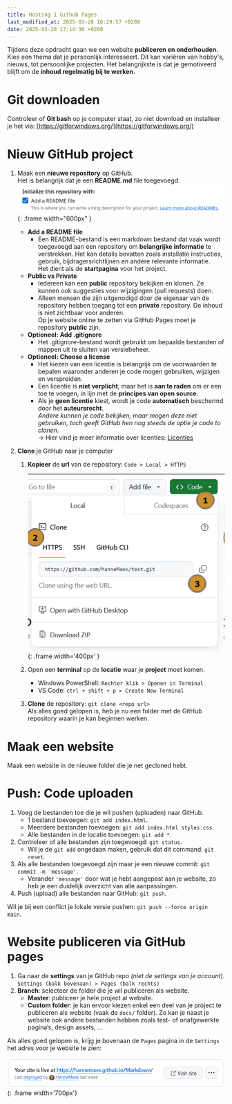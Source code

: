 ```yaml
---
title: Hosting 1 Github Pages
last_modified_at: 2025-03-28 16:29:57 +0200
date: 2025-03-20 17:14:30 +0200
---
```


Tijdens deze opdracht gaan we een website **publiceren en onderhouden.** Kies een thema dat je persoonlijk interesseert. Dit kan variëren van hobby's, nieuws, tot persoonlijke projecten. Het belangrijkste is dat je gemotiveerd blijft om de **inhoud regelmatig bij te werken**.

# Git downloaden

Controleer of **Git bash** op je computer staat, zo niet download en installeer je het via: [https://gitforwindows.org/](https://gitforwindows.org/)

# Nieuw GitHub project

1. Maak een **nieuwe repository** op GitHub.  
   Het is belangrijk dat je een **README.md** file toegevoegd.  
   ![](images/githubpages-readme.png){: .frame width="600px" }

   - **Add a README file**
     - Een README-bestand is een markdown bestand dat vaak wordt toegevoegd aan een repository om **belangrijke informatie** te verstrekken. Het kan details bevatten zoals installatie instructies, gebruik, bijdragersrichtlijnen en andere relevante informatie.  
       Het dient als de **startpagina** voor het project.
   - **Public vs Private**
     - Iedereen kan een **public** repository bekijken en klonen. Ze kunnen ook suggesties voor wijzigingen (pull requests) doen.
     - Alleen mensen die zijn uitgenodigd door de eigenaar van de repository hebben toegang tot een **private** repository. De inhoud is niet zichtbaar voor anderen.  
       Op je website online te zetten via GitHub Pages moet je repository **public** zijn.
   - **Optioneel: Add .gitignore**
     - Het .gitignore-bestand wordt gebruikt om bepaalde bestanden of mappen uit te sluiten van versiebeheer.
   - **Optioneel: Choose a license**
     - Het kiezen van een licentie is belangrijk om de voorwaarden te bepalen waaronder anderen je code mogen gebruiken, wijzigen en verspreiden.
     - Een licentie is **niet verplicht**, maar het is **aan te raden** om er een toe te voegen, in lijn met de **principes van open source**.
     - Als je **geen licentie** kiest, wordt je code **automatisch** beschermd door het **auteursrecht**.  
       _Andere kunnen je code bekijken, maar mogen deze niet gebruiken, toch geeft GitHub hen nog steeds de optie je code to clonen._  
       → Hier vind je meer informatie over licenties: [Licenties](licenties)

2. **Clone** je GitHub naar je computer

   1. **Kopieer** de **url** van de repository: `Code > Local > HTTPS`

      ![Untitled](images/ghpages.png){: .frame width='400px' }

   2. Open een **terminal** op de **locatie** waar je **project** moet komen.
      - Windows PowerShell: `Rechter klik > Openen in Terminal`
      - VS Code: `ctrl + shift + p > Create New Terminal`
   3. **Clone** de repository: `git clone <repo url>`  
      Als alles goed gelopen is, heb je nu een folder met de GitHub repository waarin je kan beginnen werken.

# Maak een website

Maak een website in de nieuwe folder die je net gecloned hebt.

# Push: Code uploaden

1. Voeg de bestanden toe die je wil pushen (uploaden) naar GitHub.
   - 1 bestand toevoegen: `git add index.html`.
   - Meerdere bestanden toevoegen: `git add index.html styles.css`.
   - Alle bestanden in de locatie toevoegen: `git add *`.
2. Controleer of alle bestanden zijn toegevoegd: `git status`.
   - Wil je de `git add` ongedaan maken, gebruik dat dit command: `git reset`.
3. Als alle bestanden toegevoegd zijn maar je een nieuwe commit: `git commit -m 'message'`.
   - Verander `'message'` door wat je hebt aangepast aan je website, zo heb je een duidelijk overzicht van alle aanpassingen.
4. Push (upload) alle bestanden naar GitHub: `git push`.

Wil je bij een conflict je lokale versie pushen: `git push --force origin main`.

# Website publiceren via GitHub pages

1. Ga naar de **settings** van je GitHub repo _(niet de settings van je account)_.  
   `Settings (balk bovenaan) > Pages (balk rechts)`
2. **Branch**: selecteer de folder die je wil publiceren als website.
   - **Master**: publiceer je hele project al website.
   - **Custom folder**: je kan ervoor kiezen enkel een deel van je project te publiceren als website (vaak de `docs/` folder). Zo kan je naast je website ook andere bestanden hebben zoals test- of onafgewerkte pagina’s, design assets, …

Als alles goed gelopen is, krijg je bovenaan de `Pages` pagina in de `Settings` het adres voor je website te zien:

![](images/ghlive.png){: .frame width='700px'}
